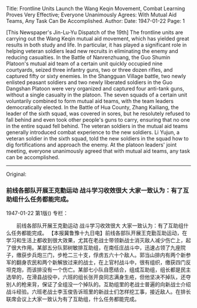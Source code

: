 Title: Frontline Units Launch the Wang Keqin Movement, Combat Learning Proves Very Effective; Everyone Unanimously Agrees: With Mutual Aid Teams, Any Task Can Be Accomplished.
Author:
Date: 1947-01-22
Page: 1

[This Newspaper's Jin-Lu-Yu Dispatch of the 19th] The frontline units are carrying out the Wang Keqin mutual aid movement, which has yielded great results in both study and life. In particular, it has played a significant role in helping veteran soldiers lead new recruits in eliminating the enemy and reducing casualties. In the Battle of Nanrenzhuang, the Guo Shumin Platoon's mutual aid team of a certain unit quickly occupied nine courtyards, seized three infantry guns, two or three dozen rifles, and captured fifty or sixty enemies. In the Shangguan Village battle, two newly enlisted peasant soldiers and two newly liberated soldiers in the Guo Dangshan Platoon were very organized and captured four anti-tank guns, without a single casualty in the platoon. The seven squads of a certain unit voluntarily combined to form mutual aid teams, with the team leaders democratically elected. In the Battle of Hua County, Zhang Kailiang, the leader of the sixth squad, was covered in sores, but he resolutely refused to fall behind and even took other people's guns to carry, ensuring that no one in the entire squad fell behind. The veteran soldiers in the mutual aid teams generally introduced combat experience to the new soldiers. Li Yujun, a veteran soldier in the sixth squad, told the new soldiers in the squad how to dig fortifications and approach the enemy. At the platoon leaders' joint meeting, everyone unanimously agreed that with mutual aid teams, any task can be accomplished.



<hr /> 

Original: 


### 前线各部队开展王克勤运动  战斗学习收效很大  大家一致认为：有了互助组什么任务都能完成。

1947-01-22
第1版()
专栏：

　　前线各部队开展王克勤运动
    战斗学习收效很大
    大家一致认为：有了互助组什么任务都能完成。
    【本报冀鲁豫十九日电】前线各部队开展王克勤互助运动，在学习和生活上都收到很大效果，尤其在老战士带领新战士消灭敌人减少伤亡上，起了很大作用。某部五分队郭树敏排互助组，在南任庄战斗中，迅速占领了九座院子，缴获步兵炮三门，步枪二三十支，俘虏五六十个敌人。郭当山排内有两个新参军的翻身农民和两个新解放过来的战士，在上官村战斗中，很有组织，缴获四门反坦克炮，而该排没有一个伤亡。某部七小队自愿结合，组成互助组，组长都是民主选举的，在滑县战役中，六班的组长张开良同志满身生疮，但他坚决不掉队，还夺别人的枪来背，保证了全组没一个掉队的。互助组里的老战士普遍的向新战士介绍战斗经验。六班老战士李玉俊告诉班里的新战士们怎样挖工事，接近敌人。在排长联席会议上大家一致认为有了互助组，什么任务都能完成。
